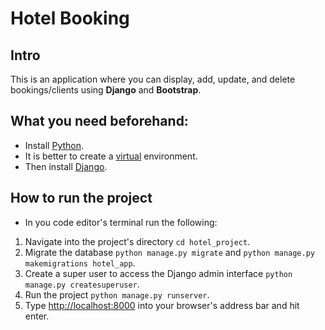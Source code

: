 # Hotel Booking
## Intro
This is an application where you can display, add, update, and delete bookings/clients using **Django** and **Bootstrap**.
## What you need beforehand:
- Install [Python](https://www.google.com/url?sa=t&rct=j&q=&esrc=s&source=web&cd=1&cad=rja&uact=8&ved=2ahUKEwiryNTbmMnnAhWB3eAKHRwoCtEQFjAAegQICBAC&url=https%3A%2F%2Fwww.python.org%2Fdownloads%2F&usg=AOvVaw3VuYRIaaa-SL5nRa6pfny0).
- It is better to create a [virtual](https://docs.python.org/3/library/venv.html) environment.
- Then install [Django](https://www.djangoproject.com/download/).
## How to run the project
- In you code editor's terminal run the following:
1. Navigate into the project's directory `cd hotel_project`.
2. Migrate the database `python manage.py migrate` and `python manage.py makemigrations hotel_app`.
3. Create a  super user to access the Django admin interface
 `python manage.py createsuperuser`.
4.  Run the project 
`python manage.py runserver`.
5. Type [http://localhost:8000](http://localhost:8000) into your browser's address bar and hit enter.

